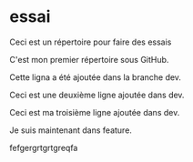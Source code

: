 # essai
Ceci est un répertoire pour faire des essais

C'est mon premier répertoire sous GitHub.

Cette ligna a été ajoutée dans la branche dev.

Ceci est une deuxième ligne ajoutée dans dev.

Ceci est ma troisième ligne ajoutée dans dev.

Je suis maintenant dans feature.

fefgergrtgrtgreqfa
